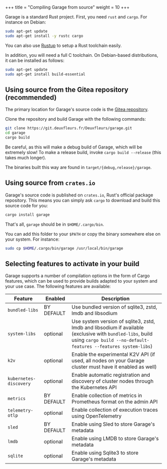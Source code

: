 +++
title = "Compiling Garage from source"
weight = 10
+++


Garage is a standard Rust project.  First, you need `rust` and `cargo`.  For instance on Debian:

```bash
sudo apt-get update
sudo apt-get install -y rustc cargo
```

You can also use [Rustup](https://rustup.rs/) to setup a Rust toolchain easily.

In addition, you will need a full C toolchain. On Debian-based distributions, it can be installed as follows:

```bash
sudo apt-get update
sudo apt-get install build-essential
```

## Using source from the Gitea repository (recommended)

The primary location for Garage's source code is the
[Gitea repository](https://git.deuxfleurs.fr/Deuxfleurs/garage).

Clone the repository and build Garage with the following commands:

```bash
git clone https://git.deuxfleurs.fr/Deuxfleurs/garage.git
cd garage
cargo build
```

Be careful, as this will make a debug build of Garage, which will be extremely slow!
To make a release build, invoke `cargo build --release` (this takes much longer).

The binaries built this way are found in `target/{debug,release}/garage`.

## Using source from `crates.io`

Garage's source code is published on `crates.io`, Rust's official package repository.
This means you can simply ask `cargo` to download and build this source code for you:

```bash
cargo install garage
```

That's all, `garage` should be in `$HOME/.cargo/bin`.

You can add this folder to your `$PATH` or copy the binary somewhere else on your system.
For instance:

```bash
sudo cp $HOME/.cargo/bin/garage /usr/local/bin/garage
```


## Selecting features to activate in your build

Garage supports a number of compilation options in the form of Cargo features,
which can be used to provide builds adapted to your system and your use case.
The following features are available:

| Feature | Enabled | Description |
| ------- | ------- | ----------- |
| `bundled-libs` | BY DEFAULT | Use bundled version of sqlite3, zstd, lmdb and libsodium |
| `system-libs` | optional | Use system version of sqlite3, zstd, lmdb and libsodium if available (exclusive with `bundled-libs`, build using `cargo build --no-default-features --features system-libs`) |
| `k2v` | optional | Enable the experimental K2V API (if used, all nodes on your Garage cluster must have it enabled as well) |
| `kubernetes-discovery` | optional | Enable automatic registration and discovery of cluster nodes through the Kubernetes API |
| `metrics` | BY DEFAULT | Enable collection of metrics in Prometheus format on the admin API |
| `telemetry-otlp` | optional | Enable collection of execution traces using OpenTelemetry |
| `sled` | BY DEFAULT | Enable using Sled to store Garage's metadata |
| `lmdb` | optional | Enable using LMDB to store Garage's metadata |
| `sqlite` | optional | Enable using Sqlite3 to store Garage's metadata |
